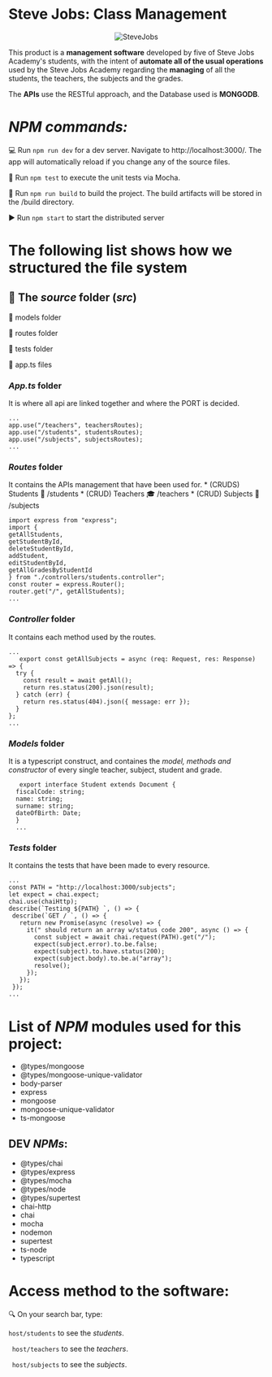 
#  Steve Jobs: Class Management
<p align=center>
  <img src=https://i.imgur.com/nUnIWCS.jpg alt=SteveJobs Academy>
</p>

This product is a **management software** developed by five of Steve Jobs Academy's students, with the intent of **automate all of the usual operations** used by the Steve Jobs Academy regarding the **managing** of all the students, the teachers, the subjects and the grades.


The **APIs** use the RESTful approach, and the Database used is **MONGODB**.

  # _NPM commands:_
    
   
   :computer: Run `npm run dev` for a dev server. Navigate to http://localhost:3000/. The app will automatically reload if you change any of the source files. 
   
   :bug: Run `npm test` to execute the unit tests via Mocha. 
   
   :hammer: Run `npm run build` to build the project. The build artifacts will be stored in the /build directory. 
   
   
   :arrow_forward: Run `npm start` to start the distributed server 
   

 # The following list shows how we structured the file system

 ## :notebook_with_decorative_cover: The _**source**_ folder (_**src**_)
  :file_folder: models folder 
  
  :file_folder: routes folder 
  
  :file_folder: tests folder 
  
  :page_with_curl: app.ts files 
### _**App.ts**_ folder
  It is where all api are linked together and where the PORT is decided.
 ```
 ...
 app.use("/teachers", teachersRoutes);
app.use("/students", studentsRoutes);
app.use("/subjects", subjectsRoutes);
...
 ```
  
  
### _**Routes**_ folder
   It contains the APIs management that have been used for.
    * (CRUDS) Students :bow: /students
    * (CRUD) Teachers :mortar_board:	 /teachers
    * (CRUD) Subjects :blue_book:  /subjects
  ```
  import express from "express";
import {
  getAllStudents,
  getStudentById,
  deleteStudentById,
  addStudent,
  editStudentById,
  getAllGradesByStudentId
} from "./controllers/students.controller";
const router = express.Router();
router.get("/", getAllStudents);
...
```
### _***Controller***_ folder 
It contains each method used by the routes.

```
...
   export const getAllSubjects = async (req: Request, res: Response) => {
  try {
    const result = await getAll();
    return res.status(200).json(result);
  } catch (err) {
    return res.status(404).json({ message: err });
  }
};
...
```
###  _**Models**_ folder
  
   It is a typescript construct, and containes the _model, methods and constructor_ of every single teacher, subject, student and grade.
    
```  ...
   export interface Student extends Document {
  fiscalCode: string;
  name: string;
  surname: string;
  dateOfBirth: Date;
  }
  ...
 ```
    
### ***Tests*** folder 
 It contains the tests that have been made to every resource.
 ```
 ...
 const PATH = "http://localhost:3000/subjects";
let expect = chai.expect;
chai.use(chaiHttp);
describe(`Testing ${PATH} `, () => {
  describe(`GET / `, () => {
    return new Promise(async (resolve) => {
      it(" should return an array w/status code 200", async () => {
        const subject = await chai.request(PATH).get("/");
        expect(subject.error).to.be.false;
        expect(subject).to.have.status(200);
        expect(subject.body).to.be.a("array");
        resolve();
      });
    });
  });
...
 ```

# List of _NPM_ modules used for this project:
   * @types/mongoose 
   * @types/mongoose-unique-validator
   * body-parser
   * express
   * mongoose
   * mongoose-unique-validator
   * ts-mongoose
   
## DEV _NPMs_:
  * @types/chai
  * @types/express
  * @types/mocha
  * @types/node
  * @types/supertest
  * chai-http
  * chai
  * mocha
  * nodemon
  * supertest
  * ts-node
  * typescript


# Access method to the software:

:mag: On your search bar, type:

`host/students` to see the *students*.

` host/teachers` to see the *teachers*.

` host/subjects` to see the *subjects*.
